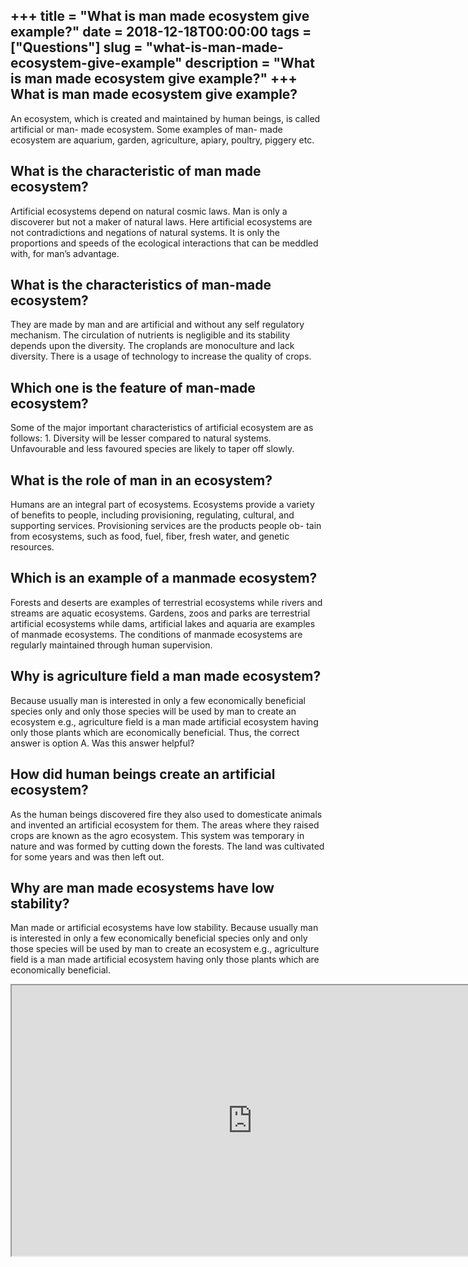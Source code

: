+++
title = "What is man made ecosystem give example?"
date = 2018-12-18T00:00:00
tags = ["Questions"]
slug = "what-is-man-made-ecosystem-give-example"
description = "What is man made ecosystem give example?"
+++
What is man made ecosystem give example?
----------------------------------------

An ecosystem, which is created and maintained by human beings, is called artificial or man- made ecosystem. Some examples of man- made ecosystem are aquarium, garden, agriculture, apiary, poultry, piggery etc.

What is the characteristic of man made ecosystem?
-------------------------------------------------

Artificial ecosystems depend on natural cosmic laws. Man is only a discoverer but not a maker of natural laws. Here artificial ecosystems are not contradictions and negations of natural systems. It is only the proportions and speeds of the ecological interactions that can be meddled with, for man’s advantage.

What is the characteristics of man-made ecosystem?
--------------------------------------------------

They are made by man and are artificial and without any self regulatory mechanism. The circulation of nutrients is negligible and its stability depends upon the diversity. The croplands are monoculture and lack diversity. There is a usage of technology to increase the quality of crops.

Which one is the feature of man-made ecosystem?
-----------------------------------------------

Some of the major important characteristics of artificial ecosystem are as follows: 1. Diversity will be lesser compared to natural systems. Unfavourable and less favoured species are likely to taper off slowly.

What is the role of man in an ecosystem?
----------------------------------------

Humans are an integral part of ecosystems. Ecosystems provide a variety of benefits to people, including provisioning, regulating, cultural, and supporting services. Provisioning services are the products people ob- tain from ecosystems, such as food, fuel, fiber, fresh water, and genetic resources.

Which is an example of a manmade ecosystem?
-------------------------------------------

Forests and deserts are examples of terrestrial ecosystems while rivers and streams are aquatic ecosystems. Gardens, zoos and parks are terrestrial artificial ecosystems while dams, artificial lakes and aquaria are examples of manmade ecosystems. The conditions of manmade ecosystems are regularly maintained through human supervision.

Why is agriculture field a man made ecosystem?
----------------------------------------------

Because usually man is interested in only a few economically beneficial species only and only those species will be used by man to create an ecosystem e.g., agriculture field is a man made artificial ecosystem having only those plants which are economically beneficial. Thus, the correct answer is option A. Was this answer helpful?

How did human beings create an artificial ecosystem?
----------------------------------------------------

As the human beings discovered fire they also used to domesticate animals and invented an artificial ecosystem for them. The areas where they raised crops are known as the agro ecosystem. This system was temporary in nature and was formed by cutting down the forests. The land was cultivated for some years and was then left out.

Why are man made ecosystems have low stability?
-----------------------------------------------

Man made or artificial ecosystems have low stability. Because usually man is interested in only a few economically beneficial species only and only those species will be used by man to create an ecosystem e.g., agriculture field is a man made artificial ecosystem having only those plants which are economically beneficial.

<iframe allow="accelerometer; autoplay; clipboard-write; encrypted-media; gyroscope; picture-in-picture" allowfullscreen="" class="__youtube_prefs__  epyt-is-override  no-lazyload" data-no-lazy="1" data-origheight="433" data-origwidth="770" data-skipgform_ajax_framebjll="" height="433" id="_ytid_79069" loading="lazy" src="https://www.youtube.com/embed/hgoHRbrsBGI?enablejsapi=1&autoplay=0&cc_load_policy=0&cc_lang_pref=&iv_load_policy=1&loop=0&modestbranding=0&rel=1&fs=1&playsinline=0&autohide=2&theme=dark&color=red&controls=1&" title="YouTube player" width="770"></iframe>